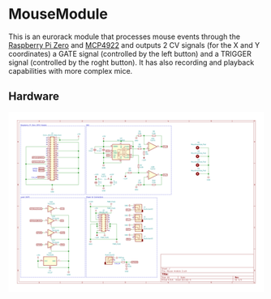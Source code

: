 # MouseModule

This is an eurorack module that processes mouse events through the [Raspberry Pi Zero](https://www.raspberrypi.org/documentation/hardware/raspberrypi/spi/README.md) and [MCP4922](http://ww1.microchip.com/downloads/en/DeviceDoc/22250A.pdf) and outputs 2 CV signals (for the X and Y coordinates) a GATE signal (controlled by the left button) and a TRIGGER signal (controlled by the roght button). It has also recording and playback capabilities with more complex mice.  

## Hardware

<p><img src='hardware.svg'></p>
